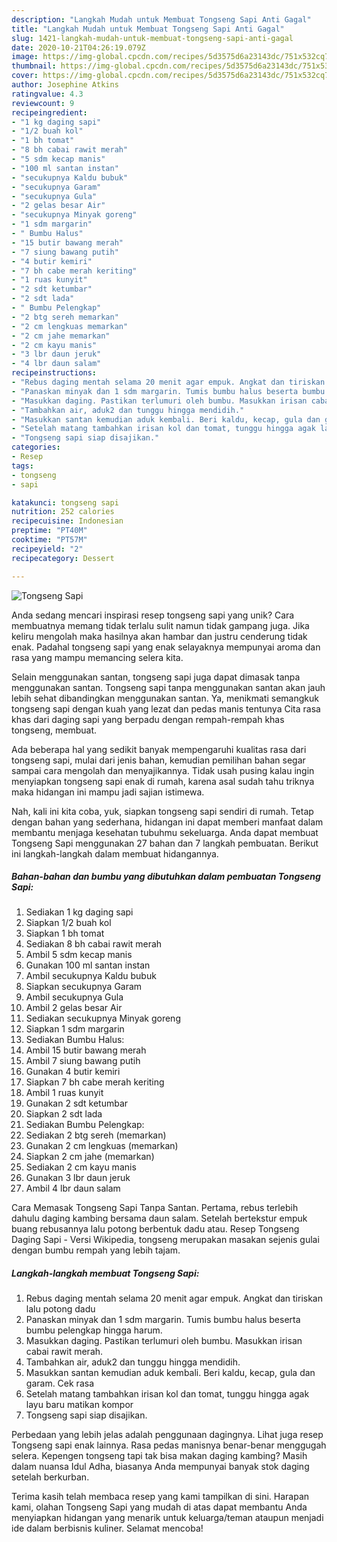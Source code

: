 ```yaml
---
description: "Langkah Mudah untuk Membuat Tongseng Sapi Anti Gagal"
title: "Langkah Mudah untuk Membuat Tongseng Sapi Anti Gagal"
slug: 1421-langkah-mudah-untuk-membuat-tongseng-sapi-anti-gagal
date: 2020-10-21T04:26:19.079Z
image: https://img-global.cpcdn.com/recipes/5d3575d6a23143dc/751x532cq70/tongseng-sapi-foto-resep-utama.jpg
thumbnail: https://img-global.cpcdn.com/recipes/5d3575d6a23143dc/751x532cq70/tongseng-sapi-foto-resep-utama.jpg
cover: https://img-global.cpcdn.com/recipes/5d3575d6a23143dc/751x532cq70/tongseng-sapi-foto-resep-utama.jpg
author: Josephine Atkins
ratingvalue: 4.3
reviewcount: 9
recipeingredient:
- "1 kg daging sapi"
- "1/2 buah kol"
- "1 bh tomat"
- "8 bh cabai rawit merah"
- "5 sdm kecap manis"
- "100 ml santan instan"
- "secukupnya Kaldu bubuk"
- "secukupnya Garam"
- "secukupnya Gula"
- "2 gelas besar Air"
- "secukupnya Minyak goreng"
- "1 sdm margarin"
- " Bumbu Halus"
- "15 butir bawang merah"
- "7 siung bawang putih"
- "4 butir kemiri"
- "7 bh cabe merah keriting"
- "1 ruas kunyit"
- "2 sdt ketumbar"
- "2 sdt lada"
- " Bumbu Pelengkap"
- "2 btg sereh memarkan"
- "2 cm lengkuas memarkan"
- "2 cm jahe memarkan"
- "2 cm kayu manis"
- "3 lbr daun jeruk"
- "4 lbr daun salam"
recipeinstructions:
- "Rebus daging mentah selama 20 menit agar empuk. Angkat dan tiriskan lalu potong dadu"
- "Panaskan minyak dan 1 sdm margarin. Tumis bumbu halus beserta bumbu pelengkap hingga harum."
- "Masukkan daging. Pastikan terlumuri oleh bumbu. Masukkan irisan cabai rawit merah."
- "Tambahkan air, aduk2 dan tunggu hingga mendidih."
- "Masukkan santan kemudian aduk kembali. Beri kaldu, kecap, gula dan garam. Cek rasa"
- "Setelah matang tambahkan irisan kol dan tomat, tunggu hingga agak layu baru matikan kompor"
- "Tongseng sapi siap disajikan."
categories:
- Resep
tags:
- tongseng
- sapi

katakunci: tongseng sapi 
nutrition: 252 calories
recipecuisine: Indonesian
preptime: "PT40M"
cooktime: "PT57M"
recipeyield: "2"
recipecategory: Dessert

---
```



![Tongseng Sapi](https://img-global.cpcdn.com/recipes/5d3575d6a23143dc/751x532cq70/tongseng-sapi-foto-resep-utama.jpg)

Anda sedang mencari inspirasi resep tongseng sapi yang unik? Cara membuatnya memang tidak terlalu sulit namun tidak gampang juga. Jika keliru mengolah maka hasilnya akan hambar dan justru cenderung tidak enak. Padahal tongseng sapi yang enak selayaknya mempunyai aroma dan rasa yang mampu memancing selera kita.

Selain menggunakan santan, tongseng sapi juga dapat dimasak tanpa menggunakan santan. Tongseng sapi tanpa menggunakan santan akan jauh lebih sehat dibandingkan menggunakan santan. Ya, menikmati semangkuk tongseng sapi dengan kuah yang lezat dan pedas manis tentunya Cita rasa khas dari daging sapi yang berpadu dengan rempah-rempah khas tongseng, membuat.

Ada beberapa hal yang sedikit banyak mempengaruhi kualitas rasa dari tongseng sapi, mulai dari jenis bahan, kemudian pemilihan bahan segar sampai cara mengolah dan menyajikannya. Tidak usah pusing kalau ingin menyiapkan tongseng sapi enak di rumah, karena asal sudah tahu triknya maka hidangan ini mampu jadi sajian istimewa.


Nah, kali ini kita coba, yuk, siapkan tongseng sapi sendiri di rumah. Tetap dengan bahan yang sederhana, hidangan ini dapat memberi manfaat dalam membantu menjaga kesehatan tubuhmu sekeluarga. Anda dapat membuat Tongseng Sapi menggunakan 27 bahan dan 7 langkah pembuatan. Berikut ini langkah-langkah dalam membuat hidangannya.

<!--inarticleads1-->

##### Bahan-bahan dan bumbu yang dibutuhkan dalam pembuatan Tongseng Sapi:

1. Sediakan 1 kg daging sapi
1. Siapkan 1/2 buah kol
1. Siapkan 1 bh tomat
1. Sediakan 8 bh cabai rawit merah
1. Ambil 5 sdm kecap manis
1. Gunakan 100 ml santan instan
1. Ambil secukupnya Kaldu bubuk
1. Siapkan secukupnya Garam
1. Ambil secukupnya Gula
1. Ambil 2 gelas besar Air
1. Sediakan secukupnya Minyak goreng
1. Siapkan 1 sdm margarin
1. Sediakan  Bumbu Halus:
1. Ambil 15 butir bawang merah
1. Ambil 7 siung bawang putih
1. Gunakan 4 butir kemiri
1. Siapkan 7 bh cabe merah keriting
1. Ambil 1 ruas kunyit
1. Gunakan 2 sdt ketumbar
1. Siapkan 2 sdt lada
1. Sediakan  Bumbu Pelengkap:
1. Sediakan 2 btg sereh (memarkan)
1. Gunakan 2 cm lengkuas (memarkan)
1. Siapkan 2 cm jahe (memarkan)
1. Sediakan 2 cm kayu manis
1. Gunakan 3 lbr daun jeruk
1. Ambil 4 lbr daun salam


Cara Memasak Tongseng Sapi Tanpa Santan. Pertama, rebus terlebih dahulu daging kambing bersama daun salam. Setelah bertekstur empuk buang rebusannya lalu potong berbentuk dadu atau. Resep Tongseng Daging Sapi - Versi Wikipedia, tongseng merupakan masakan sejenis gulai dengan bumbu rempah yang lebih tajam. 

<!--inarticleads2-->

##### Langkah-langkah membuat Tongseng Sapi:

1. Rebus daging mentah selama 20 menit agar empuk. Angkat dan tiriskan lalu potong dadu
1. Panaskan minyak dan 1 sdm margarin. Tumis bumbu halus beserta bumbu pelengkap hingga harum.
1. Masukkan daging. Pastikan terlumuri oleh bumbu. Masukkan irisan cabai rawit merah.
1. Tambahkan air, aduk2 dan tunggu hingga mendidih.
1. Masukkan santan kemudian aduk kembali. Beri kaldu, kecap, gula dan garam. Cek rasa
1. Setelah matang tambahkan irisan kol dan tomat, tunggu hingga agak layu baru matikan kompor
1. Tongseng sapi siap disajikan.


Perbedaan yang lebih jelas adalah penggunaan dagingnya. Lihat juga resep Tongseng sapi enak lainnya. Rasa pedas manisnya benar-benar menggugah selera. Kepengen tongseng tapi tak bisa makan daging kambing? Masih dalam nuansa Idul Adha, biasanya Anda mempunyai banyak stok daging setelah berkurban. 

Terima kasih telah membaca resep yang kami tampilkan di sini. Harapan kami, olahan Tongseng Sapi yang mudah di atas dapat membantu Anda menyiapkan hidangan yang menarik untuk keluarga/teman ataupun menjadi ide dalam berbisnis kuliner. Selamat mencoba!
